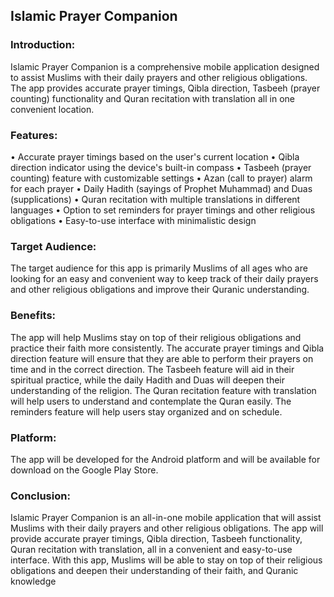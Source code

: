 ## Islamic Prayer Companion

### Introduction:
Islamic Prayer Companion is a comprehensive mobile application designed to assist Muslims with their daily
prayers and other religious obligations. The app provides accurate prayer timings, Qibla direction, Tasbeeh
(prayer counting) functionality and Quran recitation with translation all in one convenient location.

### Features:
• Accurate prayer timings based on the user's current location
• Qibla direction indicator using the device's built-in compass
• Tasbeeh (prayer counting) feature with customizable settings
• Azan (call to prayer) alarm for each prayer
• Daily Hadith (sayings of Prophet Muhammad) and Duas (supplications)
• Quran recitation with multiple translations in different languages
• Option to set reminders for prayer timings and other religious obligations
• Easy-to-use interface with minimalistic design

### Target Audience:
The target audience for this app is primarily Muslims of all ages who are looking for an easy and convenient way
to keep track of their daily prayers and other religious obligations and improve their Quranic understanding.

### Benefits:
The app will help Muslims stay on top of their religious obligations and practice their faith more consistently.
The accurate prayer timings and Qibla direction feature will ensure that they are able to perform their prayers on
time and in the correct direction. The Tasbeeh feature will aid in their spiritual practice, while the daily Hadith
and Duas will deepen their understanding of the religion. The Quran recitation feature with translation will help
users to understand and contemplate the Quran easily. The reminders feature will help users stay organized and
on schedule.

### Platform:
The app will be developed for the Android platform and will be available for download on the Google Play Store.

### Conclusion:
Islamic Prayer Companion is an all-in-one mobile application that will assist Muslims with their daily prayers
and other religious obligations. The app will provide accurate prayer timings, Qibla direction, Tasbeeh
functionality, Quran recitation with translation, all in a convenient and easy-to-use interface. With this app,
Muslims will be able to stay on top of their religious obligations and deepen their understanding of their faith,
and Quranic knowledge
